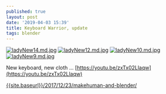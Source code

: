```yaml
---
published: true
layout: post
date: '2019-04-03 15:39'
title: Keyboard Warrior, update
tags: blender 
---
```

[![ladyNew14.md.jpg](https://cdn.scrot.moe/images/2019/04/05/ladyNew14.md.jpg)](https://scrot.moe/image/aCoxv)
[![ladyNew12.md.jpg](https://cdn.scrot.moe/images/2019/04/05/ladyNew12.md.jpg)](https://scrot.moe/image/aCZve)
[![ladyNew10.md.jpg](https://cdn.scrot.moe/images/2019/04/05/ladyNew10.md.jpg)](https://scrot.moe/image/aCidu)
[![ladyNew9.md.jpg](https://cdn.scrot.moe/images/2019/04/03/ladyNew9.md.jpg)](https://scrot.moe/image/aBtEb)

New keyboard, new cloth ... [https://youtu.be/zxTx02Llaqw](https://youtu.be/zxTx02Llaqw)

[{{site.baseurl}}/2017/12/23/makehuman-and-blender/]({{site.baseurl}}/2017/12/23/makehuman-and-blender/)
